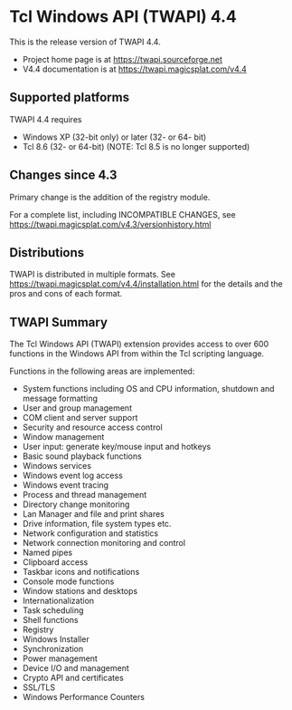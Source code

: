 # Tcl Windows API (TWAPI) 4.4

This is the release version of TWAPI 4.4.

  * Project home page is at https://twapi.sourceforge.net
  * V4.4 documentation is at https://twapi.magicsplat.com/v4.4

## Supported platforms

TWAPI 4.4 requires

  * Windows XP (32-bit only) or later (32- or 64- bit)
  * Tcl 8.6 (32- or 64-bit) (NOTE: Tcl 8.5 is no longer supported)

## Changes since 4.3

Primary change is the addition of the registry module.

For a complete list, including INCOMPATIBLE CHANGES, see 
https://twapi.magicsplat.com/v4.3/versionhistory.html

## Distributions

TWAPI is distributed in multiple formats.
See https://twapi.magicsplat.com/v4.4/installation.html for the details
and the pros and cons of each format.

## TWAPI Summary

The Tcl Windows API (TWAPI) extension provides
access to over 600 functions in the Windows API
from within the Tcl scripting language.

Functions in the following areas are implemented:

  * System functions including OS and CPU information,
    shutdown and message formatting
  * User and group management
  * COM client and server support
  * Security and resource access control
  * Window management
  * User input: generate key/mouse input and hotkeys
  * Basic sound playback functions
  * Windows services
  * Windows event log access
  * Windows event tracing
  * Process and thread management
  * Directory change monitoring
  * Lan Manager and file and print shares
  * Drive information, file system types etc.
  * Network configuration and statistics
  * Network connection monitoring and control
  * Named pipes
  * Clipboard access
  * Taskbar icons and notifications
  * Console mode functions
  * Window stations and desktops
  * Internationalization
  * Task scheduling
  * Shell functions 
  * Registry
  * Windows Installer
  * Synchronization
  * Power management
  * Device I/O and management
  * Crypto API and certificates
  * SSL/TLS
  * Windows Performance Counters
